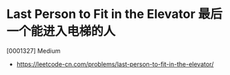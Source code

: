 # Last Person to Fit in the Elevator 最后一个能进入电梯的人

[0001327] Medium

- https://leetcode-cn.com/problems/last-person-to-fit-in-the-elevator/
